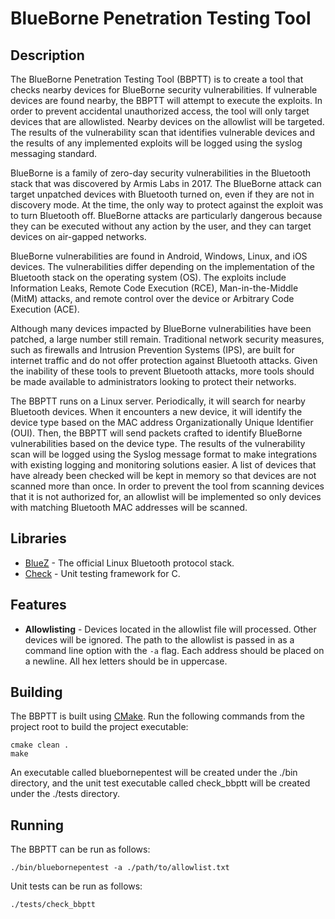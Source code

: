 # BlueBorne Penetration Testing Tool
## Description
The BlueBorne Penetration Testing Tool (BBPTT) is to create a tool that checks nearby devices for BlueBorne security vulnerabilities. If vulnerable devices are found nearby, the BBPTT will attempt to execute the exploits. In order to prevent accidental unauthorized access, the tool will only target devices that are allowlisted. Nearby devices on the allowlist will be targeted. The results of the vulnerability scan that identifies vulnerable devices and the results of any implemented exploits will be logged using the syslog messaging standard.

BlueBorne is a family of zero-day security vulnerabilities in the Bluetooth stack that was discovered by Armis Labs in 2017. The BlueBorne attack can target unpatched devices with Bluetooth turned on, even if they are not in discovery mode. At the time, the only way to protect against the exploit was to turn Bluetooth off. BlueBorne attacks are particularly dangerous because they can be executed without any action by the user, and they can target devices on air-gapped networks.

BlueBorne vulnerabilities are found in Android, Windows, Linux, and iOS devices. The vulnerabilities differ depending on the implementation of the Bluetooth stack on the operating system (OS). The exploits include Information Leaks, Remote Code Execution (RCE), Man-in-the-Middle (MitM) attacks, and remote control over the device or Arbitrary Code Execution (ACE).

Although many devices impacted by BlueBorne vulnerabilities have been patched, a large number still remain. Traditional network security measures, such as firewalls and Intrusion Prevention Systems (IPS), are built for internet traffic and do not offer protection against Bluetooth attacks. Given the inability of these tools to prevent Bluetooth attacks, more tools should be made available to administrators looking to protect their networks.

The BBPTT runs on a Linux server. Periodically, it will search for nearby Bluetooth devices. When it encounters a new device, it will identify the device type based on the MAC address Organizationally Unique Identifier (OUI). Then, the BBPTT will send packets crafted to identify BlueBorne vulnerabilities based on the device type. The results of the vulnerability scan will be logged using the Syslog message format to make integrations with existing logging and monitoring solutions easier. A list of devices that have already been checked will be kept in memory so that devices are not scanned more than once. In order to prevent the tool from scanning devices that it is not authorized for, an allowlist will be implemented so only devices with matching Bluetooth MAC addresses will be scanned.

## Libraries
- [BlueZ](http://www.bluez.org/) - The official Linux Bluetooth protocol stack.
- [Check](https://libcheck.github.io/check/) - Unit testing framework for C.

## Features
- **Allowlisting** - Devices located in the allowlist file will processed.  Other devices will be ignored.  The path to the allowlist is passed in as a command line option with the `-a` flag. Each address should be placed on a newline.  All hex letters should be in uppercase.

## Building
The BBPTT is built using [CMake](https://cmake.org). Run the following commands from the project root to build the project executable:
```
cmake clean .
make
```
An executable called bluebornepentest will be created under the ./bin directory, and the unit test executable called check_bbptt will be created under the ./tests directory.

## Running
The BBPTT can be run as follows:
```
./bin/bluebornepentest -a ./path/to/allowlist.txt
```
Unit tests can be run as follows:
```
./tests/check_bbptt
```
